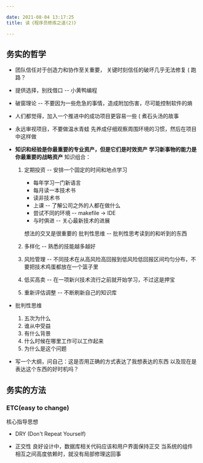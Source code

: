 ```yaml
---

date: 2021-08-04 13:17:25
title: 读《程序员修炼之道(2)》

---
```

<!--
mermaid example:
<div class="mermaid">
    mermaid program
</div>
-->

## 务实的哲学

- 团队信任对于创造力和协作至关重要，  关键时刻信任的破坏几乎无法修复 ( 跑路？

- 提供选择，别找借口 -- 小黄鸭编程

- 破窗理论 -- 不要因为一些危急的事情，造成附加伤害，尽可能控制软件的熵

- 人们都觉得，加入一个推进中的成功项目更容易一些 ( 煮石头汤的故事

- 永远审视项目，不要做温水青蛙
  先养成仔细观察周围环境的习惯，然后在项目中这样做

- **知识和经验是你最重要的专业资产，但是它们是时效资产**
  **学习新事物的能力是你最重要的战略资产**
  知识组合：

  1. 定期投资 -- 安排一个固定的时间和地点学习

     - 每年学习一门新语言
     - 每月读一本技术书
     - 读非技术书
     - 上课 -- 了解公司之外的人都在做什么
     - 尝试不同的环境 -- makefile -> IDE
     - 与时俱进 -- 关心最新技术的进展

     想法的交叉是很重要的
     批判性思维 -- 批判性思考读到的和听到的东西

  2. 多样化 -- 熟悉的技能越多越好

  3. 风险管理 -- 不同技术在从高风险高回报到低风险低回报区间均匀分布，不要把技术鸡蛋都放在一个篮子里

  4. 低买高卖 -- 在一项新兴技术流行之前就开始学习，不过这是押宝

  5. 重新评估调整 -- 不断刷新自己的知识库

- 批判性思维

  1. 五次为什么
  2. 谁从中受益
  3. 有什么背景
  4. 什么时候在哪里工作可以工作起来
  5. 为什么是这个问题

- 写一个大纲，问自己：这是否用正确的方式表达了我想表达的东西
  以及现在是表达这个东西的好时机吗？
  

## 务实的方法
  
### ETC(easy to change)
核心指导思想

- DRY (Don't Repeat Yourself)
  
- 正交性
  良好设计中，数据库相关代码应该和用户界面保持正交
  当系统的组件相互之间高度依赖时，就没有局部修理这回事
  
